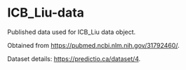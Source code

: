 # ICB_Liu-data

Published data used for ICB_Liu data object.

Obtained from https://pubmed.ncbi.nlm.nih.gov/31792460/.

Dataset details: https://predictio.ca/dataset/4.
